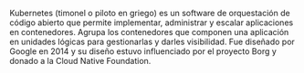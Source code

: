 Kubernetes (timonel o piloto en griego) es un software de orquestación de código abierto que permite implementar, administrar y escalar aplicaciones en contenedores. Agrupa los contenedores que componen una aplicación en unidades lógicas para gestionarlas y darles visibilidad.
Fue diseñado por Google en 2014 y su diseño estuvo influenciado por el proyecto Borg y donado a la Cloud Native Foundation.


